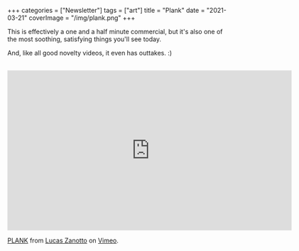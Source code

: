 +++
categories = ["Newsletter"]
tags = ["art"]
title = "Plank"
date = "2021-03-21"
coverImage = "/img/plank.png"
+++

This is effectively a one and a half minute commercial, but it's also one of the most soothing, satisfying things you'll see today.

<!--more-->

And, like all good novelty videos, it even has outtakes. :)

<br>

<iframe src="https://player.vimeo.com/video/523746343" width="640" height="360" frameborder="0" allow="autoplay; fullscreen; picture-in-picture" allowfullscreen></iframe>
<p><a href="https://vimeo.com/523746343">PLANK</a> from <a href="https://vimeo.com/lucaszanotto">Lucas Zanotto</a> on <a href="https://vimeo.com">Vimeo</a>.</p>
